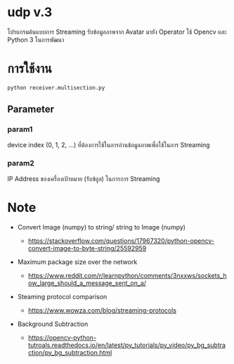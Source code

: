 # udp v.3
โปรแกรมต้นแบบการ Streaming รับข้อมูลภาพจาก Avatar มายัง Operator  ใช้ Opencv และ Python 3 ในการพัฒนา

# การใช้งาน
~~~
python receiver.multisection.py
~~~

## Parameter
### param1
device index (0, 1, 2, ...) ที่ต้องการใช้ในการอ่านข้อมูลภาพเพื่อใช้ในการ Streaming

### param2
IP Address ของเครื่องเป้าหมาย (รับข้อูล) ในการการ Streaming

# Note

- Convert Image (numpy) to string/ string to Image (numpy)
  - https://stackoverflow.com/questions/17967320/python-opencv-convert-image-to-byte-string/25592959

- Maximum package size over the network
  - https://www.reddit.com/r/learnpython/comments/3nxxws/sockets_how_large_should_a_message_sent_on_a/

- Steaming protocol comparison
  - https://www.wowza.com/blog/streaming-protocols

- Background Subtraction
  - https://opencv-python-tutroals.readthedocs.io/en/latest/py_tutorials/py_video/py_bg_subtraction/py_bg_subtraction.html  